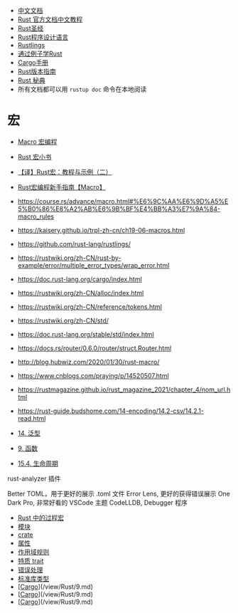 - [中文文档](https://www.rust-lang.org/zh-CN/learn/get-started)
- [Rust 官方文档中文教程](https://rustwiki.org/)
- [Rust圣经](https://course.rs/into-rust.html)
- [Rust程序设计语言](https://kaisery.github.io/trpl-zh-cn/)
- [Rustlings](https://github.com/rust-lang/rustlings/)
- [通过例子学Rust](https://rustwiki.org/zh-CN/rust-by-example/)
- [Cargo手册](https://doc.rust-lang.org/cargo/index.html)
- [Rust版本指南](https://doc.rust-lang.org/edition-guide/index.html)
- [Rust 秘典](https://nomicon.purewhite.io/)
- 所有文档都可以用 `rustup doc` 命令在本地阅读


# 宏
- [Macro 宏编程](https://course.rs/advance/macro.html)
- [Rust 宏小书](https://danielkeep.github.io/tlborm/book/mbe-README.html)
- [【译】Rust宏：教程与示例（二）](https://www.cnblogs.com/praying/p/14520507.html)
- [Rust宏编程新手指南【Macro】](http://blog.hubwiz.com/2020/01/30/rust-macro/)


- https://course.rs/advance/macro.html#%E6%9C%AA%E6%9D%A5%E5%B0%86%E8%A2%AB%E6%9B%BF%E4%BB%A3%E7%9A%84-macro_rules
- https://kaisery.github.io/trpl-zh-cn/ch19-06-macros.html
- https://github.com/rust-lang/rustlings/
- https://rustwiki.org/zh-CN/rust-by-example/error/multiple_error_types/wrap_error.html
- https://doc.rust-lang.org/cargo/index.html
- https://rustwiki.org/zh-CN/alloc/index.html
- https://rustwiki.org/zh-CN/reference/tokens.html
- https://rustwiki.org/zh-CN/std/
- https://doc.rust-lang.org/stable/std/index.html
- https://docs.rs/router/0.6.0/router/struct.Router.html
- http://blog.hubwiz.com/2020/01/30/rust-macro/
- https://www.cnblogs.com/praying/p/14520507.html
- https://rustmagazine.github.io/rust_magazine_2021/chapter_4/nom_url.html
- https://rust-guide.budshome.com/14-encoding/14.2-csv/14.2.1-read.html


- [14. 泛型](https://rustwiki.org/zh-CN/rust-by-example/generics.html)
- [9. 函数](https://rustwiki.org/zh-CN/rust-by-example/fn.html)
- [15.4. 生命周期](https://rustwiki.org/zh-CN/rust-by-example/scope/lifetime.html)

rust-analyzer 插件

Better TOML，用于更好的展示 .toml 文件
Error Lens, 更好的获得错误展示
One Dark Pro, 非常好看的 VSCode 主题
CodeLLDB, Debugger 程序
- [Rust 中的过程宏](/view/Rust/1.md)
- [模块](/view/Rust/2.md)
- [crate](/view/Rust/3.md)
- [属性](/view/Rust/4.md)
- [作用域规则](/view/Rust/5.md)
- [特质 trait](/view/Rust/6.md)
- [错误处理](/view/Rust/7.md)
- [标准库类型](/view/Rust/8.md)
- [[Cargo](https://github.com/rust-lang/cargo/tree/master/src/doc)](/view/Rust/9.md)
- [[Cargo](https://github.com/rust-lang/cargo/tree/master/src/doc)](/view/Rust/9.md)
- [[Cargo](https://github.com/rust-lang/cargo/tree/master/src/doc)](/view/Rust/9.md)